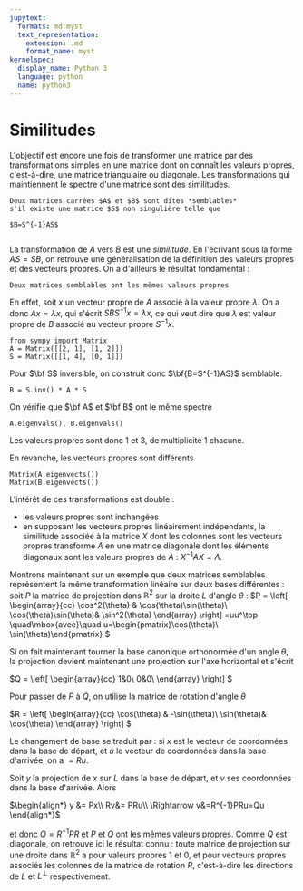 ```yaml
---
jupytext:
  formats: md:myst
  text_representation:
    extension: .md
    format_name: myst
kernelspec:
  display_name: Python 3
  language: python
  name: python3
---
```

# Similitudes

L'objectif est encore une fois de transformer une matrice par des transformations simples en une matrice dont on connaît les valeurs propres, c'est-à-dire, une matrice triangulaire ou diagonale. Les transformations qui maintiennent le spectre d'une matrice sont des similitudes.


```{prf:definition} Similitude
Deux matrices carrées $A$ et $B$ sont dites *semblables* 
s'il existe une matrice $S$ non singulière telle que 

$B=S^{-1}AS$
```
```{index} Matrice;semblable
```

La transformation de $A$ vers $B$ est une *similitude*. En l'écrivant sous la forme $AS=SB$, on retrouve une généralisation de la définition des valeurs propres et des vecteurs propres. On a d'ailleurs le résultat fondamental :

```{prf:property}
Deux matrices semblables ont les mêmes valeurs propres
```
En effet, soit $x$ un vecteur propre de $A$ associé à la valeur propre $\lambda$. On a donc $Ax=\lambda x$, qui s'écrit $SBS^{-1}x=\lambda x$, ce qui veut dire que $\lambda$ est valeur propre de $B$ associé au vecteur propre $S^{-1}x$.



```{code-cell} ipython3
from sympy import Matrix
A = Matrix([[2, 1], [1, 2]])
S = Matrix([[1, 4], [0, 1]])
```
Pour $\bf S$ inversible, on construit donc $\bf{B=S^{-1}AS}$ semblable. 

```{code-cell} ipython3
B = S.inv() * A * S
```

On vérifie que $\bf A$ et $\bf B$ ont le même spectre
```{code-cell} ipython3
A.eigenvals(), B.eigenvals()
```

Les valeurs propres sont donc 1 et 3, de multiplicité 1 chacune.

En revanche, les vecteurs propres sont différents

```{code-cell} ipython3
Matrix(A.eigenvects())
Matrix(B.eigenvects())
```



L'intérêt de ces transformations est double : 
- les valeurs propres sont inchangées
- en supposant les vecteurs propres linéairement indépendants, la similitude associée à la matrice $X$ dont les colonnes sont les vecteurs propres transforme $A$ en une matrice diagonale dont les éléments diagonaux sont les valeurs propres de $A$ : $X^{-1}AX = \Lambda$.


Montrons maintenant sur un exemple que deux matrices semblables représentent la même transformation linéaire sur deux bases différentes : soit $P$ la matrice de projection dans $\mathbb{R}^2$ sur la droite $L$ d'angle $\theta$ : 
$P =
\left[
\begin{array}{cc}
\cos^2(\theta) & \cos(\theta)\sin(\theta)\\
\cos(\theta)\sin(\theta)& \sin^2(\theta)
\end{array}
\right]
=uu^\top \quad\mbox{avec}\quad u=\begin{pmatrix}\cos(\theta)\\ \sin(\theta)\end{pmatrix}
$

Si on fait maintenant tourner la base canonique orthonormée d'un angle $\theta$, la projection devient maintenant une projection sur l'axe horizontal et s'écrit

$Q =
\left[
\begin{array}{cc}
1&0\\
0&0\\
\end{array}
\right]
$

Pour passer de $P$ à $Q$, on utilise la matrice de rotation d'angle $\theta$ 

$R =
\left[
\begin{array}{cc}
\cos(\theta) & -\sin(\theta)\\
\sin(\theta)& \cos(\theta)
\end{array}
\right]
$

Le changement de base se traduit par : si $x$ est le vecteur de coordonnées dans la base de départ, et $u$ le vecteur de coordonnées dans la base d'arrivée, on a 
$=Ru$.

Soit $y$ la projection de $x$ sur $L$ dans la base de départ, et $v$ ses coordonnées dans la base d'arrivée. Alors 

$\begin{align*}
y &= Px\\
Rv&= PRu\\ \Rightarrow v&=R^{-1}PRu=Qu
\end{align*}$

et donc $Q=R^{-1}PR$ et $P$ et $Q$ ont les mêmes valeurs propres. Comme $Q$ est diagonale, on retrouve ici le résultat connu : toute matrice de projection sur une droite dans $\mathbb{R}^2$ a pour valeurs propres 1 et 0, et pour vecteurs propres associés les colonnes de la matrice de rotation $R$, c'est-à-dire les directions de $L$ et $L^{\bot}$ respectivement.